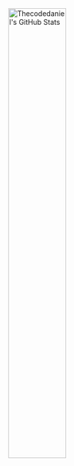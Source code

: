 <img src="https://github-readme-stats.vercel.app/api?username=Thecodedaniel&theme=highcontrast&show_icons=true&hide_border=true&count_private=false" alt="Thecodedaniel's GitHub Stats" style="width: 48%;">








